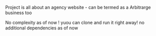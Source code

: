 Project is all about an agency website - can be termed as a Arbitrarge business too

No complexity as of now ! yuou can clone and run it right away! no additional dependencies as of now